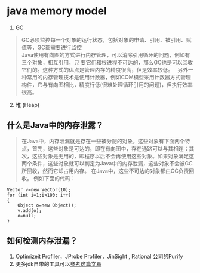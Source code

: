 # java memory model 
1. GC  

>GC必须监控每一个对象的运行状态，包括对象的申请、引用、被引用、赋值等，GC都需要进行监控  
>Java使用有向图的方式进行内存管理，可以消除引用循环的问题，例如有三个对象，相互引用，只
要它们和根进程不可达的，那么GC也是可以回收它们的。这种方式的优点是管理内存的精度很高，但是效率较低。  
>另外一种常用的内存管理技术是使用计数器，例如COM模型采用计数器方式管理构件，它与有向图相比，精度行低(很难处理循环引用的问题)，但执行效率很高。

2. 堆 (Heap)
   
## 什么是Java中的内存泄露？  
>在Java中，内存泄漏就是存在一些被分配的对象，这些对象有下面两个特点，首先，这些对象是可达的，即在有向图中，存在通路可以与其相连；其次，这些对象是无用的，即程序以后不会再使用这些对象。如果对象满足这两个条件，这些对象就可以判定为Java中的内存泄漏，这些对象不会被GC所回收，然而它却占用内存。
在Java中，这些不可达的对象都由GC负责回收。
>例如下面的代码：
```
Vector v=new Vector(10);
for (int i=1;i<100; i++)
{
    Object o=new Object();
    v.add(o);
    o=null; 
}
```
## 如何检测内存泄漏？
1. Optimizeit Profiler，JProbe Profiler，JinSight , Rational 公司的Purify 
2. 更多jdk自带的工具可以[参考这篇文章](http://jameswxx.iteye.com/blog/731763,"更多JDK自带工具")

